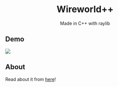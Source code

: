 <h1 align="center">Wireworld++</h1>
<p align="center">Made in C++ with raylib</p>

## Demo
<img src="https://raw.githubusercontent.com/Datavorous/WireworldMod/main/demo.gif">

## About
Read about it from <a href="https://www.google.com/url?sa=t&source=web&rct=j&url=https://content.wolfram.com/uploads/sites/13/2018/07/27-1-2.pdf&ved=2ahUKEwihrsa_qMP2AhWt4zgGHYa0APkQFnoECAQQAQ&usg=AOvVaw1VLp5PVDba-FRWrIydXKEv">here</a>! 

